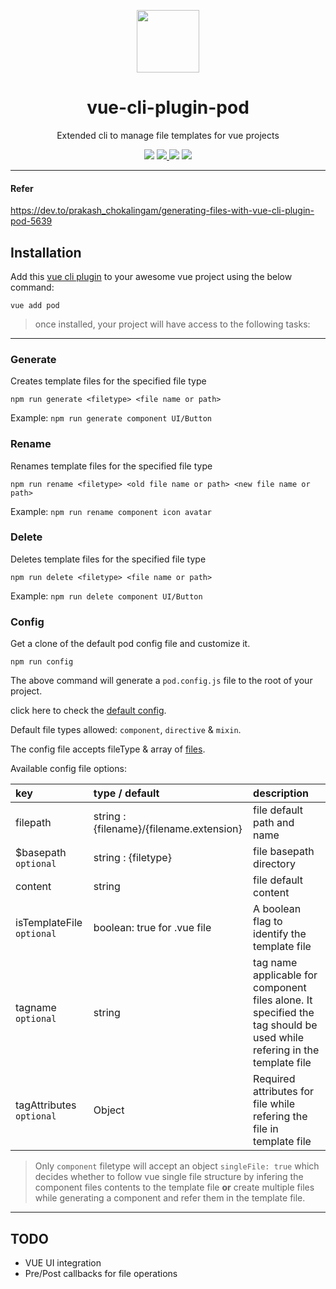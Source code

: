  <p align="center">
  <img src="https://prakashchokalingam.github.io/vue-cli-plugin-pod/logo.png" height="100px" width="100px">
 </p>

<h1 align="center">vue-cli-plugin-pod</h1>
<p align="center">Extended cli to manage file templates for vue projects</p>
<p align="center">
  <img src="https://flat.badgen.net/badge/Built%20With/TypeScript/blue">
  <a href="https://www.npmjs.com/package/vue-cli-plugin-pod">
    <img src="https://img.shields.io/npm/v/vue-cli-plugin-pod?color=%2322d422&logoColor=%23fff&style=flat-square">
  </a>
  <img src="https://img.shields.io/static/v1?label=node&message=%3E=%2012.0.0&color=%2322d422&logoColor=%23fff&style=flat-square">
  <img src="https://img.shields.io/npm/dt/vue-cli-plugin-pod?style=flat-square">
</p>

---

#### Refer
https://dev.to/prakash_chokalingam/generating-files-with-vue-cli-plugin-pod-5639


## Installation

Add this [vue cli plugin](https://cli.vuejs.org/guide/plugins-and-presets.html) to your awesome vue project using the below command:

```
vue add pod
```

> once installed, your project will have access to the following  tasks:

---

### Generate

Creates template files for the specified file type

```
npm run generate <filetype> <file name or path>
```

Example: `npm run generate component UI/Button`


### Rename

Renames template files for the specified file type

```
npm run rename <filetype> <old file name or path> <new file name or path>
```

Example: `npm run rename component icon avatar`

### Delete

Deletes template files for the specified file type

```
npm run delete <filetype> <file name or path>
```

Example: `npm run delete component UI/Button`

### Config
Get a clone of the default pod config file and customize it.


```
npm run config
```

The above command will generate a `pod.config.js` file to the root of your project.

click here to check the [default config](https://github.com/prakashchokalingam/vue-cli-plugin-pod/blob/main/src/pod.config.ts).

Default file types allowed: `component`, `directive` & `mixin`.

The config file accepts fileType & array of [files](https://github.com/prakashchokalingam/vue-cli-plugin-pod/blob/main/src/service/types.ts#L14).

Available config file options:

|    key     | type / default          | description  |
| :------------- |:-------------| :-------------|
| filepath     | string : {filename}/{filename.extension} | file default path and name |
| $basepath `optional`      | string : {filetype} |  file basepath directory    |
| content | string   |    file default content |
| isTemplateFile `optional` | boolean: true for .vue file      |    A boolean flag to identify the template file |
| tagname `optional` | string |  tag name applicable for component files alone. It specified the tag should be used while refering in the template file |
| tagAttributes `optional` | Object  | Required attributes for file while refering the file in template file|

> Only `component` filetype will accept an object `singleFile: true` which decides whether to follow vue single file structure by infering the component files contents to the template file  **or** create multiple files while generating a component and refer them in the template file.

---

## TODO
* VUE UI integration
* Pre/Post callbacks for file operations








